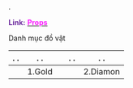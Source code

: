 .

<span style="font-weight:bold; color:rgb(112, 48, 160)">Link:</span>  [<span style="font-weight:bold; color:rgb(251, 31, 255)">Props</span>](file:///D:%5CPROJECTS%5CPan&Beri%5C1.Project%20Setup%5C3.Props%20Design)

Danh mục đồ vật

| .                              . | .                              . |     | .                              . | .                              . |
| :------------------------------: | :------------------------------: | --- | -------------------------------- | -------------------------------- |
|                                  |              1.Gold              |     |                                  | 2.Diamon                         |
